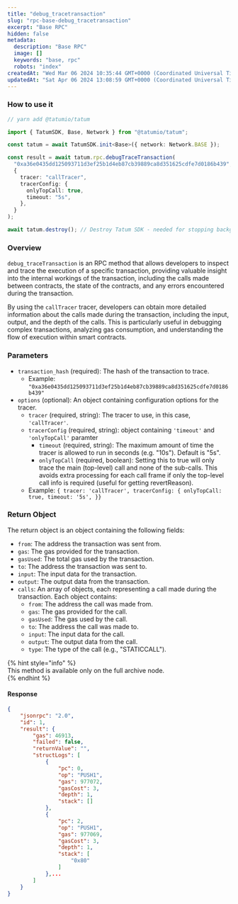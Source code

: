 ```yaml
---
title: "debug_tracetransaction"
slug: "rpc-base-debug_tracetransaction"
excerpt: "Base RPC"
hidden: false
metadata: 
  description: "Base RPC"
  image: []
  keywords: "base, rpc"
  robots: "index"
createdAt: "Wed Mar 06 2024 10:35:44 GMT+0000 (Coordinated Universal Time)"
updatedAt: "Sat Apr 06 2024 13:08:59 GMT+0000 (Coordinated Universal Time)"
---
```




### How to use it



```typescript
// yarn add @tatumio/tatum

import { TatumSDK, Base, Network } from "@tatumio/tatum";

const tatum = await TatumSDK.init<Base>({ network: Network.BASE });

const result = await tatum.rpc.debugTraceTransaction(
  "0xa36e0435dd125093711d3ef25b1d4eb87cb39889ca8d351625cdfe7d0186b439",
  {
    tracer: "callTracer",
    tracerConfig: {
      onlyTopCall: true,
      timeout: "5s",
    },
  }
);

await tatum.destroy(); // Destroy Tatum SDK - needed for stopping background jobs
```



### Overview

`debug_traceTransaction` is an RPC method that allows developers to inspect and trace the execution of a specific transaction, providing valuable insight into the internal workings of the transaction, including the calls made between contracts, the state of the contracts, and any errors encountered during the transaction.

By using the `callTracer` tracer, developers can obtain more detailed information about the calls made during the transaction, including the input, output, and the depth of the calls. This is particularly useful in debugging complex transactions, analyzing gas consumption, and understanding the flow of execution within smart contracts.

### Parameters

- `transaction_hash` (required): The hash of the transaction to trace.
  - Example: `"0xa36e0435dd125093711d3ef25b1d4eb87cb39889ca8d351625cdfe7d0186b439"`
- `options` (optional): An object containing configuration options for the tracer.
  - `tracer` (required, string): The tracer to use, in this case, `'callTracer'`.
  - `tracerConfig` (required, string): object containing `'timeout'` and `'onlyTopCall'` paramter
    - `timeout` (required, string): The maximum amount of time the tracer is allowed to run in seconds (e.g. "10s"). Default is "5s".
    - `onlyTopCall` (required, boolean): Setting this to true will only trace the main (top-level) call and none of the sub-calls. This avoids extra processing for each call frame if only the top-level call info is required (useful for getting revertReason).
  - Example: `{ tracer: 'callTracer', tracerConfig: { onlyTopCall: true, timeout: '5s', }}`

### Return Object

The return object is an object containing the following fields:

- `from`: The address the transaction was sent from.
- `gas`: The gas provided for the transaction.
- `gasUsed`: The total gas used by the transaction.
- `to`: The address the transaction was sent to.
- `input`: The input data for the transaction.
- `output`: The output data from the transaction.
- `calls`: An array of objects, each representing a call made during the transaction. Each object contains:
  - `from`: The address the call was made from.
  - `gas`: The gas provided for the call.
  - `gasUsed`: The gas used by the call.
  - `to`: The address the call was made to.
  - `input`: The input data for the call.
  - `output`: The output data from the call.
  - `type`: The type of the call (e.g., "STATICCALL").

{% hint style="info" %}  
This method is available only on the full archive node.  
{% endhint %}

#### Response

```json
{
    "jsonrpc": "2.0",
    "id": 1,
    "result": {
        "gas": 46913,
        "failed": false,
        "returnValue": "",
        "structLogs": [
            {
                "pc": 0,
                "op": "PUSH1",
                "gas": 977072,
                "gasCost": 3,
                "depth": 1,
                "stack": []
            },
            {
                "pc": 2,
                "op": "PUSH1",
                "gas": 977069,
                "gasCost": 3,
                "depth": 1,
                "stack": [
                    "0x80"
                ]
            },...
        ]
    }
}
```

